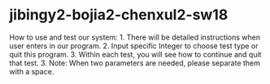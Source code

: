 # jibingy2-bojia2-chenxul2-sw18

How to use and test our system:
    1. There will be detailed instructions when user enters in our program.
    2. Input specific Integer to choose test type or quit this program.
    3. Within each test, you will see how to continue and quit that test.
    3. Note: When two parameters are needed, please separate them with a space.